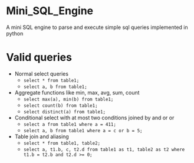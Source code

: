 # Mini_SQL_Engine
A mini SQL engine to parse and execute simple sql queries implemented in python

# Valid queries
  * Normal select queries
    * `select * from table1;`
    * `select a, b from table1;`
  * Aggregate functions like min, max, avg, sum, count
      * `select max(a), min(b) from table1;`
      * `select count(b) from table1;`
      * `select distinct(a) from table1;`
  * Conditional select with at most two conditions joined by and or or
      * `select a from table1 where a = 411;`
      * `select a, b from table1 where a = c or b = 5;`
  * Table join and aliasing
      * `select * from table1, table2;`
      * `select a, t1.b, c, t2.d from table1 as t1, table2 as t2 where t1.b = t2.b and t2.d >= 0;`


